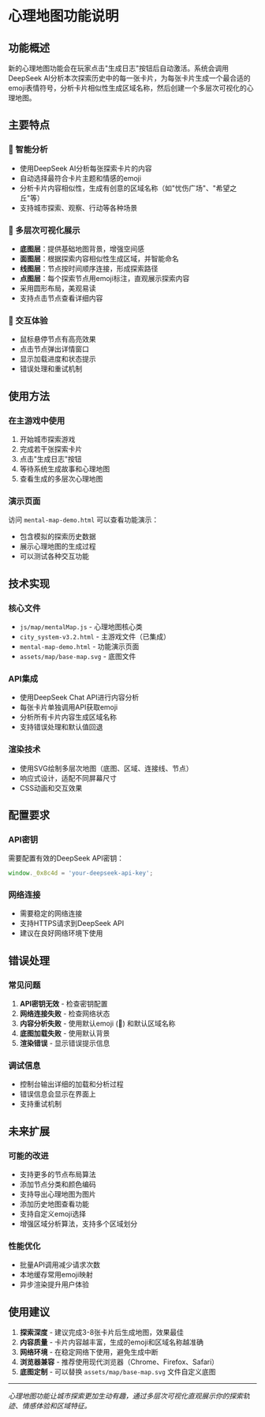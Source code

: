 # 心理地图功能说明

## 功能概述

新的心理地图功能会在玩家点击"生成日志"按钮后自动激活。系统会调用DeepSeek AI分析本次探索历史中的每一张卡片，为每张卡片生成一个最合适的emoji表情符号，分析卡片相似性生成区域名称，然后创建一个多层次可视化的心理地图。

## 主要特点

### 🧠 智能分析
- 使用DeepSeek AI分析每张探索卡片的内容
- 自动选择最符合卡片主题和情感的emoji
- 分析卡片内容相似性，生成有创意的区域名称（如"忧伤广场"、"希望之丘"等）
- 支持城市探索、观察、行动等各种场景

### 🎨 多层次可视化展示
- **底图层**：提供基础地图背景，增强空间感
- **面图层**：根据探索内容相似性生成区域，并智能命名
- **线图层**：节点按时间顺序连接，形成探索路径
- **点图层**：每个探索节点用emoji标注，直观展示探索内容
- 采用圆形布局，美观易读
- 支持点击节点查看详细内容

### 🔄 交互体验
- 鼠标悬停节点有高亮效果
- 点击节点弹出详情窗口
- 显示加载进度和状态提示
- 错误处理和重试机制

## 使用方法

### 在主游戏中使用
1. 开始城市探索游戏
2. 完成若干张探索卡片
3. 点击"生成日志"按钮
4. 等待系统生成故事和心理地图
5. 查看生成的多层次心理地图

### 演示页面
访问 `mental-map-demo.html` 可以查看功能演示：
- 包含模拟的探索历史数据
- 展示心理地图的生成过程
- 可以测试各种交互功能

## 技术实现

### 核心文件
- `js/map/mentalMap.js` - 心理地图核心类
- `city_system-v3.2.html` - 主游戏文件（已集成）
- `mental-map-demo.html` - 功能演示页面
- `assets/map/base-map.svg` - 底图文件

### API集成
- 使用DeepSeek Chat API进行内容分析
- 每张卡片单独调用API获取emoji
- 分析所有卡片内容生成区域名称
- 支持错误处理和默认值回退

### 渲染技术
- 使用SVG绘制多层次地图（底图、区域、连接线、节点）
- 响应式设计，适配不同屏幕尺寸
- CSS动画和交互效果

## 配置要求

### API密钥
需要配置有效的DeepSeek API密钥：
```javascript
window._0x8c4d = 'your-deepseek-api-key';
```

### 网络连接
- 需要稳定的网络连接
- 支持HTTPS请求到DeepSeek API
- 建议在良好网络环境下使用

## 错误处理

### 常见问题
1. **API密钥无效** - 检查密钥配置
2. **网络连接失败** - 检查网络状态
3. **内容分析失败** - 使用默认emoji (📍) 和默认区域名称
4. **底图加载失败** - 使用默认背景
5. **渲染错误** - 显示错误提示信息

### 调试信息
- 控制台输出详细的加载和分析过程
- 错误信息会显示在界面上
- 支持重试机制

## 未来扩展

### 可能的改进
- 支持更多的节点布局算法
- 添加节点分类和颜色编码
- 支持导出心理地图为图片
- 添加历史地图查看功能
- 支持自定义emoji选择
- 增强区域分析算法，支持多个区域划分

### 性能优化
- 批量API调用减少请求次数
- 本地缓存常用emoji映射
- 异步渲染提升用户体验

## 使用建议

1. **探索深度** - 建议完成3-8张卡片后生成地图，效果最佳
2. **内容质量** - 卡片内容越丰富，生成的emoji和区域名称越准确
3. **网络环境** - 在稳定网络下使用，避免生成中断
4. **浏览器兼容** - 推荐使用现代浏览器（Chrome、Firefox、Safari）
5. **底图定制** - 可以替换 `assets/map/base-map.svg` 文件自定义底图

---

*心理地图功能让城市探索更加生动有趣，通过多层次可视化直观展示你的探索轨迹、情感体验和区域特征。*